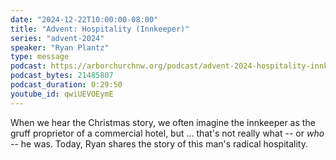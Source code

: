 ```yaml
---
date: "2024-12-22T10:00:00-08:00"
title: "Advent: Hospitality (Innkeeper)"
series: "advent-2024"
speaker: "Ryan Plantz"
type: message
podcast: https://arborchurchnw.org/podcast/advent-2024-hospitality-innkeeper.mp3
podcast_bytes: 21485807
podcast_duration: 0:29:50
youtube_id: qwiUEVOEymE
---
```


When we hear the Christmas story, we often imagine the innkeeper as the gruff proprietor of a commercial hotel, but ...
that's not really what -- or *who* -- he was. Today, Ryan shares the story of this man's radical hospitality.

